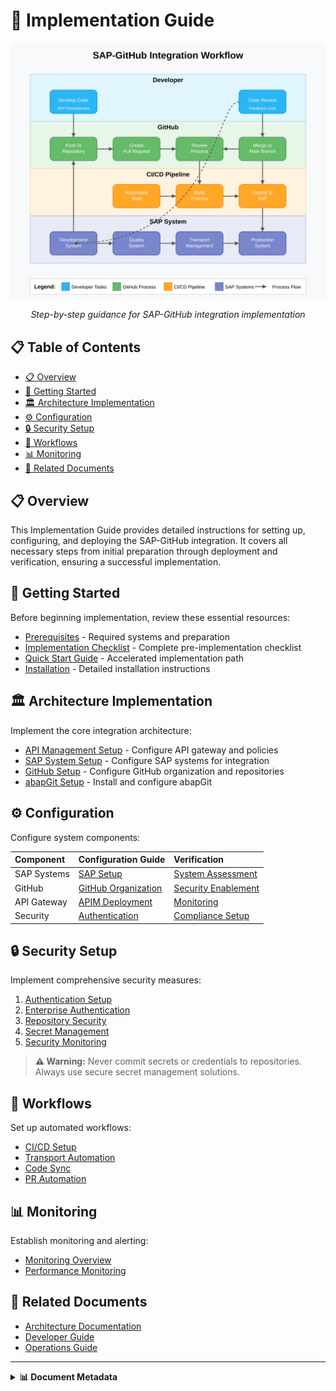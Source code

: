 # 🔧 Implementation Guide

<div align="center">
  
  <img src="../../assets/images/flows/sap-github-workflow.svg" alt="Implementation Overview" width="700">
  
  *Step-by-step guidance for SAP-GitHub integration implementation*
</div>

## 📋 Table of Contents

- [📋 Overview](#-overview)
- [🚀 Getting Started](#-getting-started)
- [🏛️ Architecture Implementation](#️-architecture-implementation)
- [⚙️ Configuration](#️-configuration)
- [🔒 Security Setup](#-security-setup)
- [🔄 Workflows](#-workflows)
- [📊 Monitoring](#-monitoring)
- [🔗 Related Documents](#-related-documents)

## 📋 Overview

This Implementation Guide provides detailed instructions for setting up, configuring, and deploying the SAP-GitHub integration. It covers all necessary steps from initial preparation through deployment and verification, ensuring a successful implementation.

## 🚀 Getting Started

Before beginning implementation, review these essential resources:

- [Prerequisites](./getting-started/prerequisites.md) - Required systems and preparation
- [Implementation Checklist](./getting-started/implementation-checklist.md) - Complete pre-implementation checklist
- [Quick Start Guide](./getting-started/quick-start.md) - Accelerated implementation path
- [Installation](./getting-started/installation.md) - Detailed installation instructions

## 🏛️ Architecture Implementation

Implement the core integration architecture:

- [API Management Setup](./apim-setup/index.md) - Configure API gateway and policies
- [SAP System Setup](./sap-setup/index.md) - Configure SAP systems for integration
- [GitHub Setup](./github-setup/index.md) - Configure GitHub organization and repositories
- [abapGit Setup](./abapgit-setup.md) - Install and configure abapGit

## ⚙️ Configuration

Configure system components:

| Component | Configuration Guide | Verification |
|:----------|:-------------------|:------------|
| SAP Systems | [SAP Setup](./sap-setup/index.md) | [System Assessment](./sap-setup/system-assessment.md) |
| GitHub | [GitHub Organization](./github-setup/organization-setup.md) | [Security Enablement](./github-setup/security-enablement.md) |
| API Gateway | [APIM Deployment](./apim-setup/apim-deployment.md) | [Monitoring](./apim-setup/monitoring.md) |
| Security | [Authentication](./security-setup/index.md) | [Compliance Setup](./security-setup/compliance-setup.md) |

## 🔒 Security Setup

Implement comprehensive security measures:

1. [Authentication Setup](./github-setup/authentication.md)
2. [Enterprise Authentication](./github-setup/enterprise-authentication.md)
3. [Repository Security](./github-setup/repository-security.md)
4. [Secret Management](./github-setup/secret-management.md)
5. [Security Monitoring](./security-setup/security-monitoring.md)

> **⚠️ Warning:** Never commit secrets or credentials to repositories. Always use secure secret management solutions.

## 🔄 Workflows

Set up automated workflows:

- [CI/CD Setup](./workflows/ci-cd-setup.md)
- [Transport Automation](./workflows/transport-automation.md)
- [Code Sync](./workflows/code-sync.md)
- [PR Automation](./workflows/pr-automation.md)

## 📊 Monitoring

Establish monitoring and alerting:

- [Monitoring Overview](./monitoring/overview.md)
- [Performance Monitoring](./monitoring/performance.md)

## 🔗 Related Documents

- [Architecture Documentation](../1-architecture/README.md)
- [Developer Guide](../3-developer-guide/README.md)
- [Operations Guide](../4-operations-guide/README.md)

---

<details>
<summary><strong>📊 Document Metadata</strong></summary>

- **Last Updated:** 2025-04-07
- **Author:** SAP-GitHub Integration Team
- **Version:** 1.0.0
- **Status:** Published
</details>